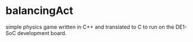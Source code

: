 # balancingAct
simple physics game written in C++ and translated to C to run on the DE1-SoC development board.
